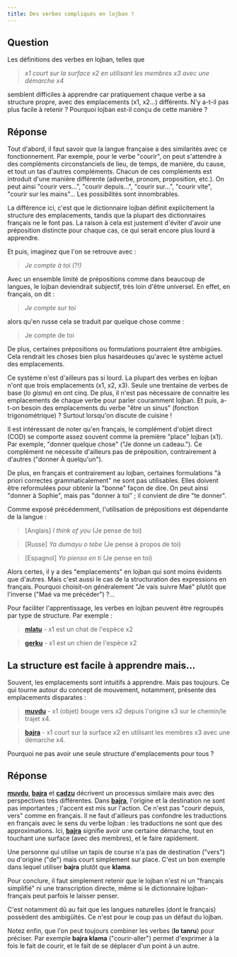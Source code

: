 ```yaml
---
title: Des verbes compliqués en lojban ?
---
```


<!-- Author of trans-creation (translation, localisation, adaptation to culture): Sukender (Benoit NEIL) -->
<!-- Source language: English, + machine-based translation -->
<!-- Target language: FR_fr - Français, France (orthographe moderne, dite "1990") -->
<!-- Special additions or changes (compared to the source) are tagged with "L10N" in this source code: "L10N: <somme additional info>" -->

<div class="lojbo"></div>

## Question

Les définitions des verbes en lojban, telles que

> *x1 court sur la surface x2 en utilisant les membres x3 avec une démarche x4*

semblent difficiles à apprendre car pratiquement chaque verbe a sa structure propre, avec des emplacements (x1, x2...) différents. N'y a-t-il pas plus facile à retenir ? Pourquoi lojban est-il conçu de cette manière ?

## Réponse

<!-- L10N: Added example -->
Tout d'abord, il faut savoir que la langue française a des similarités avec ce fonctionnement. Par exemple, pour le verbe "courir", on peut s'attendre à des compléments circonstanciels de lieu, de temps, de manière, du cause, et tout un tas d'autres compléments. Chacun de ces compléments est introduit d'une manière différente (adverbe, pronom, proposition, etc.). On peut ainsi "courir vers...", "courir depuis...", "courir sur...", "courir vite", "courir sur les mains"... Les possibilités sont innombrables.

La différence ici, c'est que le dictionnaire lojban définit explicitement la structure des emplacements, tandis que la plupart des dictionnaires français ne le font pas. La raison à cela est justement d'éviter d'avoir une préposition distincte pour chaque cas, ce qui serait encore plus lourd à apprendre.

Et puis, imaginez que l'on se retrouve avec :

> *Je compte à toi (?!)*

Avec un ensemble limité de prépositions comme dans beaucoup de langues, le lojban deviendrait subjectif, très loin d'être universel. En effet, en français, on dit :

> *Je compte sur toi*

alors qu'en russe cela se traduit par quelque chose comme :

> Je compte de toi

De plus, certaines prépositions ou formulations pourraient être ambigües. Cela rendrait les choses bien plus hasardeuses qu'avec le système actuel des emplacements.

Ce système n'est d'ailleurs pas si lourd. La plupart des verbes en lojban n'ont que trois emplacements (x1, x2, x3). Seule une trentaine de verbes de base (*lo gismu*) en ont cinq. De plus, il n'est pas nécessaire de connaitre les emplacements de chaque verbe pour parler couramment lojban. Et puis, a-t-on besoin des emplacements du verbe "être un sinus" (fonction trigonométrique) ? Surtout lorsqu'on discute de cuisine !

<!-- L10N: Specific to French language -->
Il est intéressant de noter qu'en français, le complément d'objet direct (COD) se comporte assez souvent comme la première "place" lojban (x1). Par exemple, "donner quelque chose" ("Je donne un cadeau."). Ce complément ne nécessite d'ailleurs pas de préposition, contrairement à d'autres ("donner À quelqu'un").

De plus, en français et contrairement au lojban, certaines formulations "à priori correctes grammaticalement" ne sont pas utilisables. Elles doivent être reformulées pour obtenir la "bonne" façon de dire. On peut ainsi "donner à Sophie", mais pas "donner à toi" ; il convient de dire "te donner".

Comme exposé précédemment, l'utilisation de prépositions est dépendante de la langue :

> [Anglais] *I think of you* (Je pense de toi)

> [Russe] *Ya dumayu o tebe* (Je pense à propos de toi)

> [Espagnol] *Yo pienso en ti* (Je pense en toi)

Alors certes, il y a des "emplacements" en lojban qui sont moins évidents que d'autres. Mais c'est aussi le cas de la structuration des expressions en français. Pourquoi choisit-on généralement "Je vais suivre Maé" plutôt que l'inverse ("Maé va me précéder") ?...

Pour faciliter l'apprentissage, les verbes en lojban peuvent être regroupés par type de structure. Par exemple :

> **[mlatu](https://la-lojban.github.io/sutysisku/lojban/#seskari=cnano&sisku=mlatu&bangu=en&versio=masno)** - x1 est un chat de l'espèce x2

> **[gerku](https://la-lojban.github.io/sutysisku/lojban/#seskari=cnano&sisku=gerku&bangu=en&versio=masno)** - x1 est un chien de l'espèce x2

## La structure est facile à apprendre mais...

Souvent, les emplacements sont intuitifs à apprendre. Mais pas toujours. Ce qui tourne autour du concept de mouvement, notamment, présente des emplacements disparates :

> **[muvdu](https://la-lojban.github.io/sutysisku/lojban/#seskari=cnano&sisku=muvdu&bangu=en&versio=masno)** - x1 (objet) bouge vers x2 depuis l'origine x3 sur le chemin/le trajet x4.

> **[bajra](https://la-lojban.github.io/sutysisku/lojban/#seskari=cnano&sisku=bajra&bangu=en&versio=masno)** - x1 court sur la surface x2 en utilisant les membres x3 avec une démarche x4.

Pourquoi ne pas avoir une seule structure d'emplacements pour tous ?

## Réponse

**[muvdu](https://la-lojban.github.io/sutysisku/lojban/#seskari=cnano&sisku=muvdu&bangu=fr&versio=masno)**, **[bajra](https://la-lojban.github.io/sutysisku/lojban/#seskari=cnano&sisku=bajra&bangu=fr&versio=masno)** et **[cadzu](https://la-lojban.github.io/sutysisku/lojban/#seskari=cnano&sisku=cadzu&bangu=fr&versio=masno)** décrivent un processus similaire mais avec des perspectives très différentes. Dans **[bajra](https://la-lojban.github.io/sutysisku/lojban/#seskari=cnano&sisku=bajra&bangu=fr&versio=masno)**, l'origine et la destination ne sont pas importantes ; l'accent est mis sur l'action. Ce n'est pas "courir depuis, vers" comme en français. Il ne faut d'ailleurs pas confondre les traductions en français avec le sens du verbe lojban : les traductions ne sont que des approximations. Ici, **[bajra](https://la-lojban.github.io/sutysisku/lojban/#seskari=cnano&sisku=bajra&bangu=fr&versio=masno)** signifie avoir une certaine démarche, tout en touchant une surface (avec des membres), et le faire rapidement.

Une personne qui utilise un tapis de course n'a pas de destination ("vers") ou d'origine ("de") mais court simplement sur place. C'est un bon exemple dans lequel utiliser **bajra** plutôt que **klama**.

Pour conclure, il faut simplement retenir que le lojban n'est ni un "français simplifié" ni une transcription directe, même si le dictionnaire lojban-français peut parfois le laisser penser.

C'est notamment dû au fait que les langues naturelles (dont le français) possèdent des ambigüités. Ce n'est pour le coup pas un défaut du lojban.

Notez enfin, que l'on peut toujours combiner les verbes (**lo tanru**) pour préciser. Par exemple **bajra klama** ("courir-aller") permet d'exprimer à la fois le fait de courir, et le fait de se déplacer d'un point à un autre.
